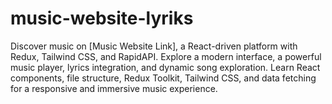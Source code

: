 # music-website-lyriks
Discover music on [Music Website Link], a React-driven platform with Redux, Tailwind CSS, and RapidAPI. Explore a modern interface, a powerful music player, lyrics integration, and dynamic song exploration. Learn React components, file structure, Redux Toolkit, Tailwind CSS, and data fetching for a responsive and immersive music experience.
